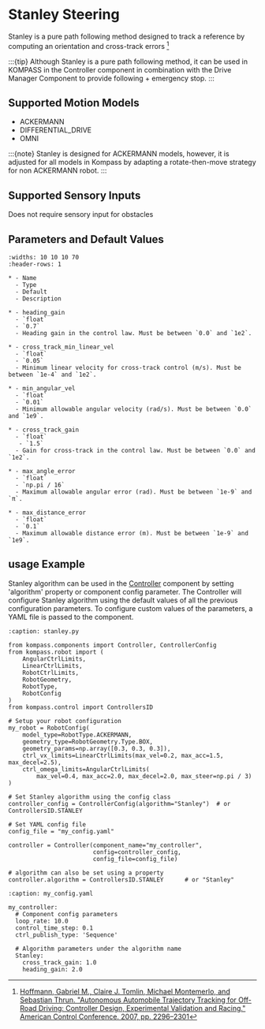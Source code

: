 # Stanley Steering

Stanley is a pure path following method designed to track a reference by computing an orientation and cross-track errors [^1]

:::{tip} Although Stanley is a pure path following method, it can be used in KOMPASS in the Controller component in combination with the Drive Manager Component to provide following + emergency stop.
:::

## Supported Motion Models

- ACKERMANN
- DIFFERENTIAL_DRIVE
- OMNI


:::{note} Stanley is designed for ACKERMANN models, however, it is adjusted for all models in Kompass by adapting a rotate-then-move strategy for non ACKERMANN robot.
:::

## Supported Sensory Inputs

Does not require sensory input for obstacles

## Parameters and Default Values

```{list-table}
:widths: 10 10 10 70
:header-rows: 1

* - Name
  - Type
  - Default
  - Description

* - heading_gain
  - `float`
  - `0.7`
  - Heading gain in the control law. Must be between `0.0` and `1e2`.

* - cross_track_min_linear_vel
  - `float`
  - `0.05`
  - Minimum linear velocity for cross-track control (m/s). Must be between `1e-4` and `1e2`.

* - min_angular_vel
  - `float`
  - `0.01`
  - Minimum allowable angular velocity (rad/s). Must be between `0.0` and `1e9`.

* - cross_track_gain
  - `float`
   - `1.5`
  - Gain for cross-track in the control law. Must be between `0.0` and `1e2`.

* - max_angle_error
  - `float`
  - `np.pi / 16`
  - Maximum allowable angular error (rad). Must be between `1e-9` and `π`.

* - max_distance_error
  - `float`
  - `0.1`
  - Maximum allowable distance error (m). Must be between `1e-9` and `1e9`.

```

## usage Example

Stanley algorithm can be used in the [Controller](../../navigation/control.md) component by setting 'algorithm' property or component config parameter. The Controller will configure Stanley algorithm using the default values of all the previous configuration parameters. To configure custom values of the parameters, a YAML file is passed to the component.


```{code-block} python
:caption: stanley.py

from kompass.components import Controller, ControllerConfig
from kompass.robot import (
    AngularCtrlLimits,
    LinearCtrlLimits,
    RobotCtrlLimits,
    RobotGeometry,
    RobotType,
    RobotConfig
)
from kompass.control import ControllersID

# Setup your robot configuration
my_robot = RobotConfig(
    model_type=RobotType.ACKERMANN,
    geometry_type=RobotGeometry.Type.BOX,
    geometry_params=np.array([0.3, 0.3, 0.3]),
    ctrl_vx_limits=LinearCtrlLimits(max_vel=0.2, max_acc=1.5, max_decel=2.5),
    ctrl_omega_limits=AngularCtrlLimits(
        max_vel=0.4, max_acc=2.0, max_decel=2.0, max_steer=np.pi / 3)
)

# Set Stanley algorithm using the config class
controller_config = ControllerConfig(algorithm="Stanley")  # or ControllersID.STANLEY

# Set YAML config file
config_file = "my_config.yaml"

controller = Controller(component_name="my_controller",
                        config=controller_config,
                        config_file=config_file)

# algorithm can also be set using a property
controller.algorithm = ControllersID.STANLEY      # or "Stanley"

```

```{code-block} yaml
:caption: my_config.yaml

my_controller:
  # Component config parameters
  loop_rate: 10.0
  control_time_step: 0.1
  ctrl_publish_type: 'Sequence'

  # Algorithm parameters under the algorithm name
  Stanley:
    cross_track_gain: 1.0
    heading_gain: 2.0
```


[^1]:  [Hoffmann, Gabriel M., Claire J. Tomlin, Michael Montemerlo, and Sebastian Thrun. "Autonomous Automobile Trajectory Tracking for Off-Road Driving: Controller Design, Experimental Validation and Racing." American Control Conference. 2007, pp. 2296–2301](https://ieeexplore.ieee.org/document/4282788)
